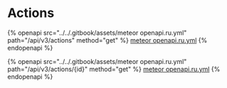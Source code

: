 # Actions

{% openapi src="../../.gitbook/assets/meteor openapi.ru.yml" path="/api/v3/actions" method="get" %}
[meteor openapi.ru.yml](<../../.gitbook/assets/meteor openapi.ru.yml>)
{% endopenapi %}

{% openapi src="../../.gitbook/assets/meteor openapi.ru.yml" path="/api/v3/actions/{id}" method="get" %}
[meteor openapi.ru.yml](<../../.gitbook/assets/meteor openapi.ru.yml>)
{% endopenapi %}
